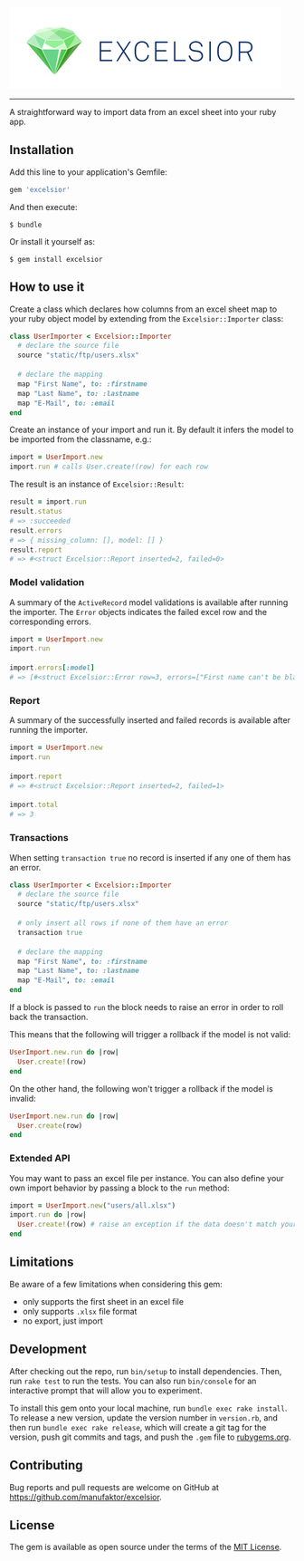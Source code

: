 <img src="docs/excelsior-logo.png" width="480">

---

A straightforward way to import data from an excel sheet into your ruby app.

## Installation

Add this line to your application's Gemfile:

```ruby
gem 'excelsior'
```

And then execute:

    $ bundle

Or install it yourself as:

    $ gem install excelsior

## How to use it

Create a class which declares how columns from an excel sheet map to your ruby object model by extending from the `Excelsior::Importer` class:

```ruby
class UserImporter < Excelsior::Importer
  # declare the source file
  source "static/ftp/users.xlsx"

  # declare the mapping
  map "First Name", to: :firstname
  map "Last Name", to: :lastname
  map "E-Mail", to: :email
end
```

Create an instance of your import and run it. By default it infers the model
to be imported from the classname, e.g.:

```ruby
import = UserImport.new
import.run # calls User.create!(row) for each row
```

The result is an instance of `Excelsior::Result`:

```ruby
result = import.run
result.status
# => :succeeded
result.errors
# => { missing_column: [], model: [] }
result.report
# => #<struct Excelsior::Report inserted=2, failed=0>
```

### Model validation

A summary of the `ActiveRecord` model validations is available after running
the importer. The `Error` objects indicates the failed excel row and the
corresponding errors.

```ruby
import = UserImport.new
import.run

import.errors[:model]
# => [#<struct Excelsior::Error row=3, errors=["First name can't be blank"]>]
```

### Report

A summary of the successfully inserted and failed records is available after
running the importer.

```ruby
import = UserImport.new
import.run

import.report
# => #<struct Excelsior::Report inserted=2, failed=1>

import.total
# => 3
```

### Transactions

When setting `transaction true` no record is inserted if any one of them has an error.

```ruby
class UserImporter < Excelsior::Importer
  # declare the source file
  source "static/ftp/users.xlsx"

  # only insert all rows if none of them have an error
  transaction true

  # declare the mapping
  map "First Name", to: :firstname
  map "Last Name", to: :lastname
  map "E-Mail", to: :email
end
```

If a block is passed to `run` the block needs to raise an error in order to
roll back the transaction.

This means that the following will trigger a rollback if the model is not
valid:

```ruby
UserImport.new.run do |row|
  User.create!(row)
end
```

On the other hand, the following won't trigger a rollback if the model is
invalid:

```ruby
UserImport.new.run do |row|
  User.create(row)
end
```


### Extended API

You may want to pass an excel file per instance. You can also define your own
import behavior by passing a block to the `run` method:

```ruby
import = UserImport.new("users/all.xlsx")
import.run do |row|
  User.create!(row) # raise an exception if the data doesn't match your expectations
end
```

## Limitations
Be aware of a few limitations when considering this gem:
- only supports the first sheet in an excel file
- only supports `.xlsx` file format
- no export, just import

## Development

After checking out the repo, run `bin/setup` to install dependencies. Then, run `rake test` to run the tests. You can also run `bin/console` for an interactive prompt that will allow you to experiment.

To install this gem onto your local machine, run `bundle exec rake install`. To release a new version, update the version number in `version.rb`, and then run `bundle exec rake release`, which will create a git tag for the version, push git commits and tags, and push the `.gem` file to [rubygems.org](https://rubygems.org).

## Contributing

Bug reports and pull requests are welcome on GitHub at https://github.com/manufaktor/excelsior.

## License

The gem is available as open source under the terms of the [MIT License](https://opensource.org/licenses/MIT).
